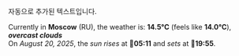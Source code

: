 
자동으로 추가된 텍스트입니다.

<!--START_SECTION:weather:moscow-->
Currently in **Moscow** (RU), the weather is: **14.5°C** (feels like **14.0°C**), ***overcast clouds***<br/>
On *August 20, 2025*, the *sun rises* at 🌅**05:11** and *sets* at 🌇**19:55**.
<!--END_SECTION:weather-->
